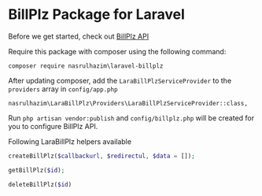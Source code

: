 # BillPlz Package for Laravel

Before we get started, check out [BillPlz API](https://www.billplz.com/api)

Require this package with composer using the following command:

    composer require nasrulhazim\laravel-billplz

After updating composer, add the `LaraBillPlzServiceProvider` to the `providers` array in `config/app.php`

    nasrulhazim\LaraBillPlz\Providers\LaraBillPlzServiceProvider::class,

Run `php artisan vendor:publish` and `config/billplz.php` will be created for you to configure BillPlz API.

Following LaraBillPlz helpers available

```php
createBillPlz($callbackurl, $redirectul, $data = []);
```

```php
getBillPlz($id);
```

```php
deleteBillPlz($id)
```